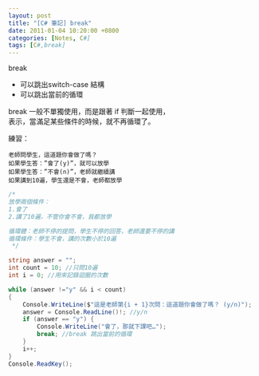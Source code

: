 ```yaml
---
layout: post
title: "[C# 筆記] break"
date: 2011-01-04 10:20:00 +0800
categories: [Notes, C#]
tags: [C#,break]
---
```


break
- 可以跳出switch-case 結構
- 可以跳出當前的循環

break 一般不單獨使用，而是跟著 if 判斷一起使用，    
表示，當滿足某些條件的時候，就不再循環了。  

練習：
```text
老師問學生，這道題你會做了嗎？
如果學生答：”會了(y)”，就可以放學
如果學生答：”不會(n)”，老師就繼續講
如果講到10遍，學生還是不會，老師都放學
```
```c#
/*
放學兩個條件：
1.會了
2.講了10遍，不管你會不會，我都放學

循環體：老師不停的提問，學生不停的回答，老師還要不停的講
循環條件：學生不會，講的次數小於10遍
 */

string answer = "";
int count = 10; //只問10遍
int i = 0; //用來記錄迴圈的次數

while (answer !="y" && i < count)
{
    Console.WriteLine($"這是老師第{i + 1}次問：這道題你會做了嗎？ (y/n)");
    answer = Console.ReadLine()!; //y/n
    if (answer == "y") {
        Console.WriteLine("會了，那就下課吧…");
        break; //break 跳出當前的循環
    }
    i++;
}
Console.ReadKey();
```


